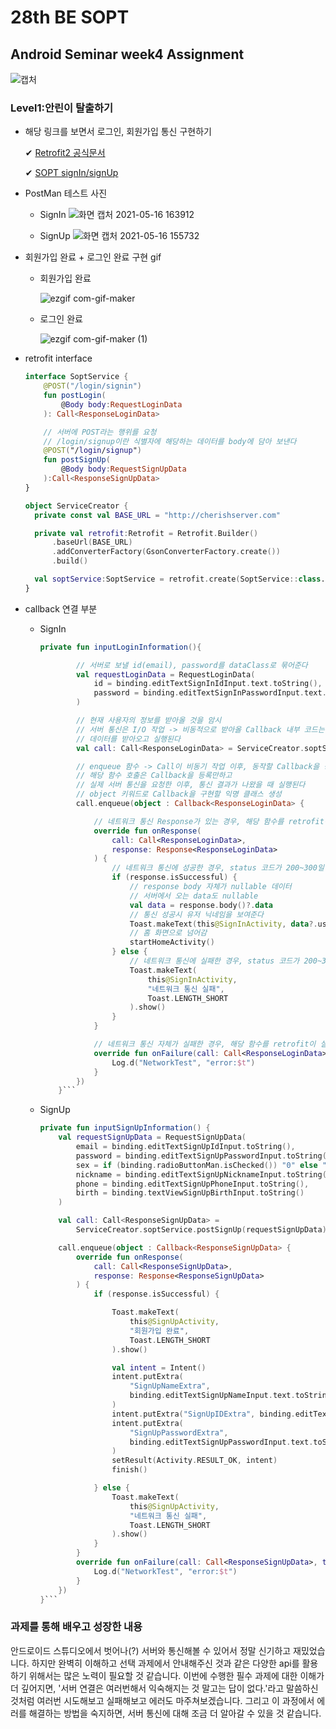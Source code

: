 # 28th BE SOPT

## Android Seminar week4 Assignment

![캡처](https://user-images.githubusercontent.com/70841402/118386974-45d59500-b656-11eb-9df7-f9f6120e1ca0.PNG)

### Level1:안린이 탈출하기
* 해당 링크를 보면서 로그인, 회원가입 통신 구현하기

  ✔ [Retrofit2 공식문서](http://devflow.github.io/retrofit-kr/)
  
  ✔ [SOPT signIn/signUp](https://www.notion.so/API-f960755d414d4c8181c2e0516c4a82a7)
  
* PostMan 테스트 사진
  - SignIn 
      ![화면 캡처 2021-05-16 163912](https://user-images.githubusercontent.com/70841402/118389763-6c9bc780-b666-11eb-9248-de6d5da7bd03.png)
      
  - SignUp
      ![화면 캡처 2021-05-16 155732](https://user-images.githubusercontent.com/70841402/118389767-76252f80-b666-11eb-9e72-8d80c31b9bc1.png)
  
* 회원가입 완료 + 로그인 완료 구현 gif
  - 회원가입 완료
   
    ![ezgif com-gif-maker](https://user-images.githubusercontent.com/70841402/118389837-d7e59980-b666-11eb-9cb5-3ce33eb054b8.gif)
    
  - 로그인 완료
   
    ![ezgif com-gif-maker (1)](https://user-images.githubusercontent.com/70841402/118389903-3ca0f400-b667-11eb-8986-79a937c8c14a.gif)
    
* retrofit interface

  ```kotlin             
  interface SoptService {
      @POST("/login/signin")
      fun postLogin(
          @Body body:RequestLoginData
      ): Call<ResponseLoginData>

      // 서버에 POST라는 행위를 요청
      // /login/signup이란 식별자에 해당하는 데이터를 body에 담아 보낸다
      @POST("/login/signup")
      fun postSignUp(
          @Body body:RequestSignUpData
      ):Call<ResponseSignUpData>
  }          
  ``` 
  
    ```kotlin             
  object ServiceCreator {
      private const val BASE_URL = "http://cherishserver.com"

      private val retrofit:Retrofit = Retrofit.Builder()
          .baseUrl(BASE_URL)
          .addConverterFactory(GsonConverterFactory.create())
          .build()

      val soptService:SoptService = retrofit.create(SoptService::class.java)
  }       
  ``` 

*  callback 연결 부분

    - SignIn
  
      ```kotlin             
      private fun inputLoginInformation(){

              // 서버로 보낼 id(email), password를 dataClass로 묶어준다
              val requestLoginData = RequestLoginData(
                  id = binding.editTextSignInIdInput.text.toString(),
                  password = binding.editTextSignInPasswordInput.text.toString()
              )

              // 현재 사용자의 정보를 받아올 것을 암시
              // 서버 통신은 I/O 작업 -> 비동적으로 받아올 Callback 내부 코드는 나중에
              // 데이터를 받아오고 실행된다
              val call: Call<ResponseLoginData> = ServiceCreator.soptService.postLogin(requestLoginData)

              // enqueue 함수 -> Call이 비동기 작업 이후, 동작할 Callback을 등록할 수 있다
              // 해당 함수 호출은 Callback을 등록만하고
              // 실제 서버 통신을 요청한 이후, 통신 결과가 나왔을 때 실행된다
              // object 키워드로 Callback을 구현할 익명 클래스 생성
              call.enqueue(object : Callback<ResponseLoginData> {

                  // 네트워크 통신 Response가 있는 경우, 해당 함수를 retrofit이 호출
                  override fun onResponse(
                      call: Call<ResponseLoginData>,
                      response: Response<ResponseLoginData>
                  ) {
                      // 네트워크 통신에 성공한 경우, status 코드가 200~300일 때, 실행
                      if (response.isSuccessful) {
                          // response body 자체가 nullable 데이터
                          // 서버에서 오는 data도 nullable
                          val data = response.body()?.data
                          // 통신 성공시 유저 닉네임을 보여준다
                          Toast.makeText(this@SignInActivity, data?.user_nickname, Toast.LENGTH_SHORT).show()
                          // 홈 화면으로 넘어감
                          startHomeActivity()
                      } else {
                          // 네트워크 통신에 실패한 경우, status 코드가 200~300이 아닌 경우
                          Toast.makeText(
                              this@SignInActivity,
                              "네트워크 통신 실패",
                              Toast.LENGTH_SHORT
                          ).show()
                      }
                  }

                  // 네트워크 통신 자체가 실패한 경우, 해당 함수를 retrofit이 실행
                  override fun onFailure(call: Call<ResponseLoginData>, t: Throwable) {
                      Log.d("NetworkTest", "error:$t")
                  }
              })
          }```


    - SignUp
    
      ```kotlin             
      private fun inputSignUpInformation() {
          val requestSignUpData = RequestSignUpData(
              email = binding.editTextSignUpIdInput.toString(),
              password = binding.editTextSignUpPasswordInput.toString(),
              sex = if (binding.radioButtonMan.isChecked()) "0" else "1",
              nickname = binding.editTextSignUpNicknameInput.toString(),
              phone = binding.editTextSignUpPhoneInput.toString(),
              birth = binding.textViewSignUpBirthInput.toString()
          )

          val call: Call<ResponseSignUpData> =
              ServiceCreator.soptService.postSignUp(requestSignUpData)

          call.enqueue(object : Callback<ResponseSignUpData> {
              override fun onResponse(
                  call: Call<ResponseSignUpData>,
                  response: Response<ResponseSignUpData>
              ) {
                  if (response.isSuccessful) {

                      Toast.makeText(
                          this@SignUpActivity,
                          "회원가입 완료",
                          Toast.LENGTH_SHORT
                      ).show()

                      val intent = Intent()
                      intent.putExtra(
                          "SignUpNameExtra",
                          binding.editTextSignUpNameInput.text.toString()
                      )
                      intent.putExtra("SignUpIDExtra", binding.editTextSignUpIdInput.text.toString())
                      intent.putExtra(
                          "SignUpPasswordExtra",
                          binding.editTextSignUpPasswordInput.text.toString()
                      )
                      setResult(Activity.RESULT_OK, intent)
                      finish()

                  } else {
                      Toast.makeText(
                          this@SignUpActivity,
                          "네트워크 통신 실패",
                          Toast.LENGTH_SHORT
                      ).show()
                  }
              }
              override fun onFailure(call: Call<ResponseSignUpData>, t: Throwable) {
                  Log.d("NetworkTest", "error:$t")
              }
          })
      }```
      
### 과제를 통해 배우고 성장한 내용
안드로이드 스튜디오에서 벗어나(?) 서버와 통신해볼 수 있어서 정말 신기하고 재밌었습니다. 하지만 완벽히 이해하고 선택 과제에서 안내해주신 것과 같은 다양한 api를 활용하기 위해서는 많은 노력이 필요할 것 같습니다. 이번에 수행한 필수 과제에 대한 이해가 더 깊어지면, '서버 연결은 여러번해서 익숙해지는 것 말고는 답이 없다.'라고 말씀하신 것처럼 여러번 시도해보고 실패해보고 에러도 마주쳐보겠습니다. 그리고 이 과정에서 에러를 해결하는 방법을 숙지하면, 서버 통신에 대해 조금 더 알아갈 수 있을 것 같습니다.
